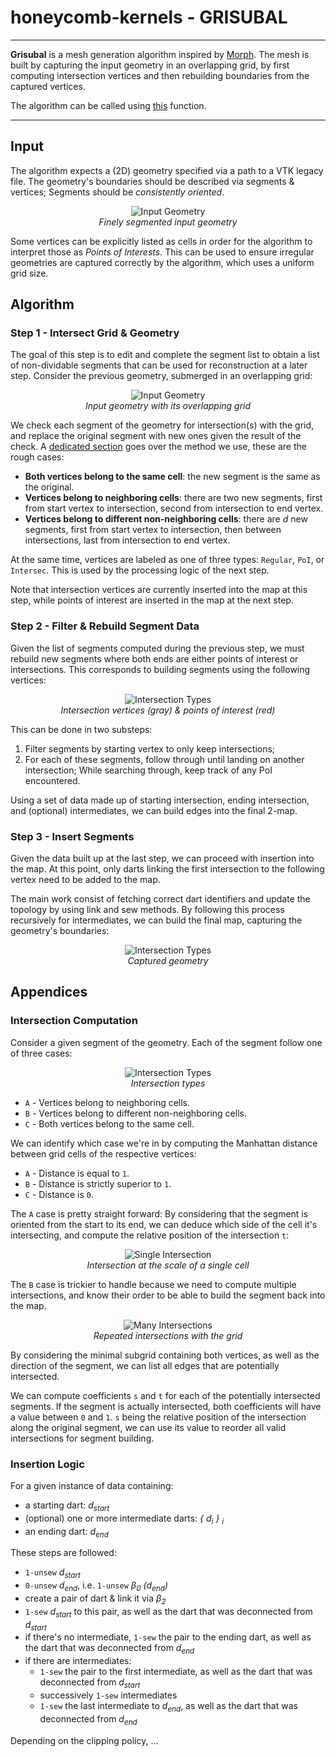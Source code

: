 # honeycomb-kernels - GRISUBAL

---

**Grisubal** is a mesh generation algorithm inspired by [Morph][IMR-RN]. The mesh is built by capturing
the input geometry in an overlapping grid, by first computing intersection vertices and then rebuilding
boundaries from the captured vertices.

The algorithm can be called using [this](../honeycomb_kernels/grisubal/fn.grisubal.html) function.

[IMR-RN]: https://internationalmeshingroundtable.com/assets/research-notes/imr32/2011.pdf

---

## Input

The algorithm expects a (2D) geometry specified via a path to a VTK legacy file. The geometry's boundaries should be
described via segments & vertices; Segments should be *consistently oriented*.

<figure style="text-align:center">
    <img src="../images/grisubal/input.svg" alt="Input Geometry" />
    <figcaption><i>Finely segmented input geometry</i></figcaption>
</figure>

Some vertices can be explicitly listed as cells in order for the algorithm to interpret those as *Points of Interests*.
This can be used to ensure irregular geometries are captured correctly by the algorithm, which uses a uniform grid size.

## Algorithm

### Step 1 - Intersect Grid & Geometry

The goal of this step is to edit and complete the segment list to obtain a list of non-dividable segments that can be
used for reconstruction at a later step. Consider the previous geometry, submerged in an overlapping grid:

<figure style="text-align:center">
    <img src="../images/grisubal/step1.svg" alt="Input Geometry" />
    <figcaption><i>Input geometry with its overlapping grid</i></figcaption>
</figure>

We check each segment of the geometry for intersection(s) with the grid, and replace the original segment with new
ones given the result of the check. A [dedicated section](#intersection-computation) goes over the method we use,
these are the rough cases:


- **Both vertices belong to the same cell**: the new segment is the same as the original.
- **Vertices belong to neighboring cells**: there are two new segments, first from start vertex to intersection, second
  from intersection to end vertex.
- **Vertices belong to different non-neighboring cells**: there are *d* new segments, first from start vertex to
  intersection, then between intersections, last from intersection to end vertex.

At the same time, vertices are labeled as one of three types: `Regular`, `PoI`, or `Intersec`. This is used by the
processing logic of the next step.

Note that intersection vertices are currently inserted into the map at this step, while points of interest are
inserted in the map at the next step.

### Step 2 - Filter & Rebuild Segment Data

Given the list of segments computed during the previous step, we must rebuild new segments where both ends are either
points of interest or intersections. This corresponds to building segments using the following vertices:

<figure style="text-align:center">
    <img src="../images/grisubal/step2.svg" alt="Intersection Types" />
    <figcaption><i>Intersection vertices (gray) & points of interest (red)</i></figcaption>
</figure>

This can be done in two substeps:

1. Filter segments by starting vertex to only keep intersections;
2. For each of these segments, follow through until landing on another intersection; While searching through, keep
   track of any PoI encountered.

Using a set of data made up of starting intersection, ending intersection, and (optional) intermediates, we can build
edges into the final 2-map.

### Step 3 - Insert Segments

Given the data built up at the last step, we can proceed with insertion into the map. At this point, only darts linking
the first intersection to the following vertex need to be added to the map.

The main work consist of fetching correct dart identifiers and update the topology by using link and sew methods. By
following this process recursively for intermediates, we can build the final map, capturing the geometry's boundaries:

<figure style="text-align:center">
    <img src="../images/grisubal/step3.svg" alt="Intersection Types" />
    <figcaption><i>Captured geometry</i></figcaption>
</figure>


## Appendices

### Intersection Computation

Consider a given segment of the geometry. Each of the segment follow one of three cases:

<figure style="text-align:center">
    <img src="../images/grisubal/intersec_types.svg" alt="Intersection Types" />
    <figcaption><i>Intersection types</i></figcaption>
</figure>

- `A` - Vertices belong to neighboring cells.
- `B` - Vertices belong to different non-neighboring cells.
- `C` - Both vertices belong to the same cell.

We can identify which case we're in by computing the Manhattan distance between grid cells of the respective vertices:

- `A` - Distance is equal to `1`.
- `B` - Distance is strictly superior to `1`.
- `C` - Distance is `0`.

The `A` case is pretty straight forward: By considering that the segment is oriented from
the start to its end, we can deduce which side of the cell it's intersecting, and compute the relative position of the
intersection `t`:

<figure style="text-align:center">
    <img src="../images/grisubal/intersec_single.svg" alt="Single Intersection" />
    <figcaption><i>Intersection at the scale of a single cell</i></figcaption>
</figure>

The `B` case is trickier to handle because we need to compute multiple intersections, and know their order to be able
to build the segment back into the map.

<figure style="text-align:center">
    <img src="../images/grisubal/intersec_multiple.svg" alt="Many Intersections" />
    <figcaption><i>Repeated intersections with the grid</i></figcaption>
</figure>

By considering the minimal subgrid containing both vertices, as well as the direction of the segment, we can list all
edges that are potentially intersected.

We can compute coefficients `s` and `t` for each of the potentially intersected segments. If the segment is actually
intersected, both coefficients will have a value between `0` and `1`. `s` being the relative position of the
intersection along the original segment, we can use its value to reorder all valid intersections for segment building.

### Insertion Logic

For a given instance of data containing:

- a starting dart: *d<sub>start</sub>*
- (optional) one or more intermediate darts: *{ d<sub>i</sub> } <sub>i</sub>*
- an ending dart: *d<sub>end</sub>*

These steps are followed:

- `1-unsew` *d<sub>start</sub>*
- `0-unsew` *d<sub>end</sub>*, i.e. `1-unsew` *β<sub>0</sub> (d<sub>end</sub>)*
- create a pair of dart & link it via *β<sub>2</sub>*
- `1-sew` *d<sub>start</sub>* to this pair, as well as the dart that was deconnected from *d<sub>start</sub>*
- if there's no intermediate, `1-sew` the pair to the ending dart, as well as the dart that was deconnected from
  *d<sub>end</sub>*
- if there are intermediates:
    - `1-sew` the pair to the first intermediate, as well as the dart that was deconnected from *d<sub>start</sub>*
    - successively `1-sew` intermediates
    - `1-sew` the last intermediate to *d<sub>end</sub>*, as well as the dart that was deconnected from
      *d<sub>end</sub>*

Depending on the clipping policy, ...